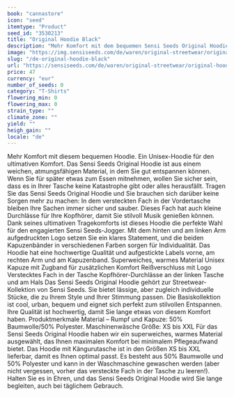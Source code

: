 ```yaml
---
book: "cannastore"
icon: "seed"
itemtype: "Product"
seed_id: "3530213"
title: "Original Hoodie Black"
description: "Mehr Komfort mit dem bequemen Sensi Seeds Original Hoodie: Ein hochwertiges Unisex-Hoodie, das alles mitmacht. Jetzt online kaufen!"
image: "https://img.sensiseeds.com/de/waren/original-streetwear/original-hoodie-black-image.png"
slug: "/de-original-hoodie-black"
url: "https://sensiseeds.com/de/waren/original-streetwear/original-hoodie-black?a_aid=cannastore"
price: 47
currency: "eur"
number_of_seeds: 0
category: "T-Shirts"
flowering_min: 0
flowering_max: 0
strain_type: ""
climate_zone: ""
yield: ""
heigh_gain: ""
locale: "de"
---
```

Mehr Komfort mit diesem bequemen Hoodie. Ein Unisex-Hoodie für den ultimativen Komfort. Das Sensi Seeds Original Hoodie ist aus einem weichen, atmungsfähigen Material, in dem Sie gut entspannen können. Wenn Sie für später etwas zum Essen mitnehmen, wollen Sie sicher sein, dass es in Ihrer Tasche keine Katastrophe gibt oder alles herausfällt. Tragen Sie das Sensi Seeds Original Hoodie und Sie brauchen sich darüber keine Sorgen mehr zu machen: In dem versteckten Fach in der Vordertasche bleiben Ihre Sachen immer sicher und sauber. Dieses Fach hat auch kleine Durchlässe für Ihre Kopfhörer, damit Sie stilvoll Musik genießen können. Dank seines ultimativen Tragekomforts ist dieses Hoodie die perfekte Wahl für den engagierten Sensi Seeds-Jogger. Mit dem hinten und am linken Arm aufgedruckten Logo setzen Sie ein klares Statement, und die beiden Kapuzenbänder in verschiedenen Farben sorgen für Individualität. Das Hoodie hat eine hochwertige Qualität und aufgestickte Labels vorne, am rechten Arm und am Kapuzenband. Superweiches, warmes Material Unisex Kapuze mit Zugband für zusätzlichen Komfort Reißverschluss mit Logo Verstecktes Fach in der Tasche Kopfhörer-Durchlässe an der linken Tasche und am Hals Das Sensi Seeds Original Hoodie gehört zur Streetwear-Kollektion von Sensi Seeds. Sie bietet lässige, aber zugleich individuelle Stücke, die zu Ihrem Style und Ihrer Stimmung passen. Die Basiskollektion ist cool, urban, bequem und eignet sich perfekt zum stilvollen Entspannen. Ihre Qualität ist hochwertig, damit Sie lange etwas von diesem Komfort haben. Produktmerkmale Material – Rumpf und Kapuze: 50% Baumwolle/50% Polyester. Maschinenwäsche Größe: XS bis XXL Für das Sensi Seeds Original Hoodie haben wir ein superweiches, warmes Material ausgewählt, das Ihnen maximalen Komfort bei minimalem Pflegeaufwand bietet. Das Hoodie mit Kängurutasche ist in den Größen XS bis XXL lieferbar, damit es Ihnen optimal passt. Es besteht aus 50% Baumwolle und 50% Polyester und kann in der Waschmaschine gewaschen werden (aber nicht vergessen, vorher das versteckte Fach in der Tasche zu leeren!). Halten Sie es in Ehren, und das Sensi Seeds Original Hoodie wird Sie lange begleiten, auch bei täglichem Gebrauch.
